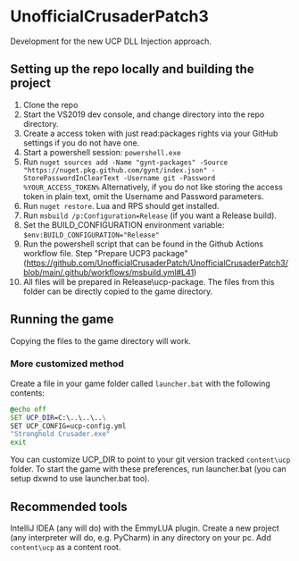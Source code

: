# UnofficialCrusaderPatch3
Development for the new UCP DLL Injection approach.

## Setting up the repo locally and building the project
1. Clone the repo
2. Start the VS2019 dev console, and change directory into the repo directory.
3. Create a access token with just read:packages rights via your GitHub settings if you do not have one.
4. Start a powershell session: `powershell.exe`
5. Run `nuget sources add -Name "gynt-packages" -Source "https://nuget.pkg.github.com/gynt/index.json" -StorePasswordInClearText -Username git -Password %YOUR_ACCESS_TOKEN%`
   Alternatively, if you do not like storing the access token in plain text, omit the Username and Password parameters.
6. Run `nuget restore`. Lua and RPS should get installed.
7. Run `msbuild /p:Configuration=Release` (if you want a Release build).
8. Set the BUILD_CONFIGURATION environment variable: `$env:BUILD_CONFIGURATION="Release"`
9. Run the powershell script that can be found in the Github Actions workflow file. Step "Prepare UCP3 package" (https://github.com/UnofficialCrusaderPatch/UnofficialCrusaderPatch3/blob/main/.github/workflows/msbuild.yml#L41)
10. All files will be prepared in Release\ucp-package. The files from this folder can be directly copied to the game directory.

## Running the game
Copying the files to the game directory will work.

### More customized method
Create a file in your game folder called `launcher.bat` with the following contents:
```cmd
@echo off
SET UCP_DIR=C:\..\..\..\
SET UCP_CONFIG=ucp-config.yml
"Stronghold Crusader.exe"
exit
```
You can customize UCP_DIR to point to your git version tracked `content\ucp` folder.
To start the game with these preferences, run launcher.bat (you can setup dxwnd to use launcher.bat too).

## Recommended tools
IntelliJ IDEA (any will do) with the EmmyLUA plugin.
Create a new project (any interpreter will do, e.g. PyCharm) in any directory on your pc.
Add `content\ucp` as a content root.
